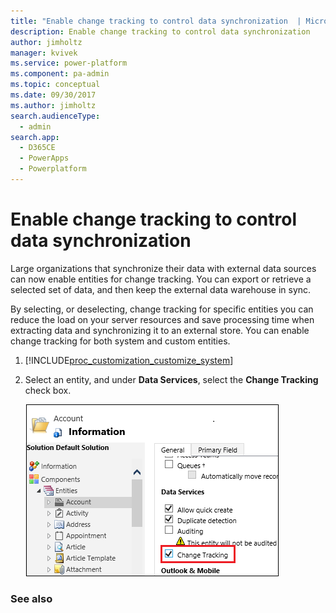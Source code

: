 ```yaml
---
title: "Enable change tracking to control data synchronization  | MicrosoftDocs"
description: Enable change tracking to control data synchronization
author: jimholtz
manager: kvivek
ms.service: power-platform
ms.component: pa-admin
ms.topic: conceptual
ms.date: 09/30/2017
ms.author: jimholtz
search.audienceType: 
  - admin
search.app: 
  - D365CE
  - PowerApps
  - Powerplatform
---
```

# Enable change tracking to control data synchronization

Large organizations that synchronize their data with external data sources can now enable entities for change tracking. You can export or retrieve a selected set of data, and then keep the external data warehouse in sync.  
  
 By selecting, or deselecting, change tracking for specific entities you can reduce the load on your server resources and save processing time when extracting data and synchronizing it to an external store. You can enable change tracking for both system and custom entities.  
  
1. [!INCLUDE[proc_customization_customize_system](../includes/proc-customization-customize-system.md)]  
  
2. Select an entity, and under **Data Services**, select the **Change Tracking** check box.  
  
   ![Select Change Tracking for an entity](../admin/media/change-tracking.PNG "Select Change Tracking for an entity")  
  
### See also  

